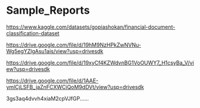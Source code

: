 

# Sample_Reports



https://www.kaggle.com/datasets/gopiashokan/financial-document-classification-dataset


https://drive.google.com/file/d/19hM9NzHPkZwNVNu-Wg5egYZlgAsu1ais/view?usp=drivesdk


https://drive.google.com/file/d/19xyCf4KZWdvnBG1VoOUWY7_H1csyBa_V/view?usp=drivesdk


https://drive.google.com/file/d/1AAE-ymlCjLSFB_jaZnFCXWCiQoM9dDVt/view?usp=drivesdk

3gs3aq4dvvh4xiaM2cpVJfGP......
